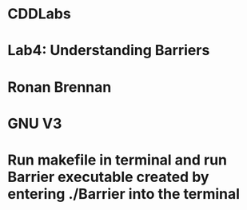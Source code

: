 # CDDLabs
# Lab4: Understanding Barriers
# Ronan Brennan
# GNU V3
# Run makefile in terminal and run Barrier executable created by entering ./Barrier into the terminal

